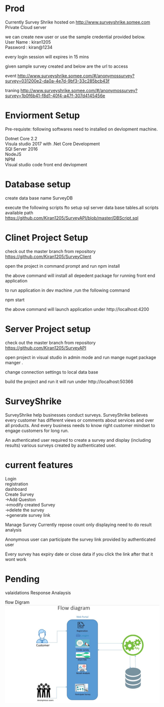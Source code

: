 # Prod

Currently Survey Shrike hosted on http://www.surveyshrike.somee.com Private Cloud server

we can create new user or use the sample credential provided below.<br />
User Name : kiran1205<br />
Password : kiran@1234<br />

every login session will expires in 15 mins

given sample survey created and below are the url to access<br />

event
http://www.surveyshrike.somee.com/#/anonymossurvey?survey=031200e2-da0a-4e7d-9bf3-33c285bcb43f

traning 
http://www.surveyshrike.somee.com/#/anonymossurvey?survey=1b0f6b41-f8d1-40f4-a47f-307d4145456e


# Enviorment Setup
Pre-requiste:
following softwares need to installed on devlopment machine.

Dotnet Core 2.2 <br />
Visula studio 2017 with .Net Core Development <br />
SQl Server 2016 <br />
NodeJS <br />
NPM <br />
Visual studio code front end devlopment <br />

# Database setup
create data base name SurveyDB

execute the following scripts fto setup sql server data base tables.all scripts available path
https://github.com/Kiran1205/SurveyAPI/blob/master/DBScript.sql

# Clinet Project Setup
check out the master branch from repository  https://github.com/Kiran1205/SurveyClient

open the project in command prompt and run npm install

the above command will install all depedent package for running front end application 

to run application in dev machine ,run the following command

npm start

the above command will launch  application under http://localhost:4200

# Server Project setup
check out the master branch from repository  https://github.com/Kiran1205/SurveyAPI

open project in visual studio in admin mode and run mange nuget package manger .

change connection settings to local data base 

build the project and run it will run under  http://localhost:50366

# SurveyShrike 
SurveyShrike help businesses conduct surveys. SurveyShrike believes every customer has different views or comments about services and over all products.
 And every business needs to know right customer mindset to engage customers for long run. 

An authenticated user required to create a survey and display (including results) various surveys created by authenticated user.

# current features
Login <br />
registration <br />
dashboard <br />
Create Survey <br />
	->Add Queston <br />
	->modify created Survey <br />
	->delete the survey<br />
	->generate survey link<br />

Manage Survey
Currently repose count only displaying need to do result analysis

Anonymous user can participate the survey link provided by authenticated user

Every survey has expiry date or close data if you click the link after that it wont work

# Pending
valaidations
Response Analaysis	

flow Digram
![alt text](https://github.com/Kiran1205/SurveyClient/blob/master/ArchitectureDigram.jpg)
